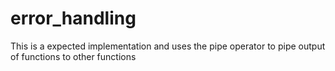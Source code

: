 # error_handling
This is a expected implementation and uses the pipe operator to pipe output of functions to other functions
